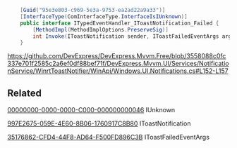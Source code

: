 ```cs
    [Guid("95e3e803-c969-5e3a-9753-ea2ad22a9a33")]
    [InterfaceType(ComInterfaceType.InterfaceIsIUnknown)]
    public interface ITypedEventHandler_IToastNotification_Failed {
        [MethodImpl(MethodImplOptions.PreserveSig)]
        int Invoke(IToastNotification sender, IToastFailedEventArgs args);
    }
```

https://github.com/DevExpress/DevExpress.Mvvm.Free/blob/3558088c0fc337e701f2585c2a6ef0df88bef71f/DevExpress.Mvvm.UI/Services/NotificationService/WinrtToastNotifier/WinApi/Windows.UI.Notifications.cs#L152-L157

## Related

[00000000-0000-0000-C000-000000000046](00000000-0000-0000-c000-000000000046.md) IUnknown

[997E2675-059E-4E60-8B06-1760917C8B80](997e2675-059e-4e60-8b06-1760917c8b80.md) IToastNotification

[35176862-CFD4-44F8-AD64-F500FD896C3B](35176862-cfd4-44f8-ad64-f500fd896c3b.md) IToastFailedEventArgs
